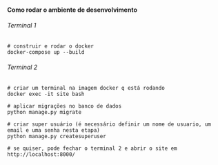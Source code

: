 #### Como rodar o ambiente de desenvolvimento

###### Terminal 1

```
# construir e rodar o docker
docker-compose up --build
```

###### Terminal 2

```
# criar um terminal na imagem docker q está rodando
docker exec -it site bash

# aplicar migrações no banco de dados
python manage.py migrate

# criar super usuário (é necessário definir um nome de usuario, um email e uma senha nesta etapa)
python manage.py createsuperuser

# se quiser, pode fechar o terminal 2 e abrir o site em http://localhost:8000/
```

